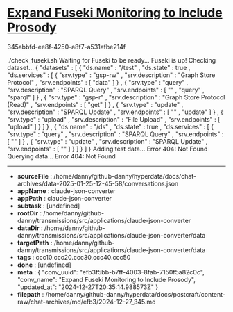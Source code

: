 # [Expand Fuseki Monitoring to Include Prosody](https://claude.ai/chat/efb3f5bb-b7ff-4003-8fab-7150f5a82c0c)

345abbfd-ee8f-4250-a8f7-a531afbe214f

./check_fuseki.sh
Waiting for Fuseki to be ready...
Fuseki is up!
Checking dataset...
{ 
  "datasets" : [ 
      { 
        "ds.name" : "/test" ,
        "ds.state" : true ,
        "ds.services" : [ 
            { 
              "srv.type" : "gsp-rw" ,
              "srv.description" : "Graph Store Protocol" ,
              "srv.endpoints" : [ "data" ]
            } ,
            { 
              "srv.type" : "query" ,
              "srv.description" : "SPARQL Query" ,
              "srv.endpoints" : [ 
                  "" ,
                  "query" ,
                  "sparql"
                ]
            } ,
            { 
              "srv.type" : "gsp-r" ,
              "srv.description" : "Graph Store Protocol (Read)" ,
              "srv.endpoints" : [ "get" ]
            } ,
            { 
              "srv.type" : "update" ,
              "srv.description" : "SPARQL Update" ,
              "srv.endpoints" : [ 
                  "" ,
                  "update"
                ]
            } ,
            { 
              "srv.type" : "upload" ,
              "srv.description" : "File Upload" ,
              "srv.endpoints" : [ "upload" ]
            }
          ]
      } ,
      { 
        "ds.name" : "/ds" ,
        "ds.state" : true ,
        "ds.services" : [ 
            { 
              "srv.type" : "query" ,
              "srv.description" : "SPARQL Query" ,
              "srv.endpoints" : [ "" ]
            } ,
            { 
              "srv.type" : "update" ,
              "srv.description" : "SPARQL Update" ,
              "srv.endpoints" : [ "" ]
            }
          ]
      }
    ]
}
Adding test data...
Error 404: Not Found
Querying data...
Error 404: Not Found

---

* **sourceFile** : /home/danny/github-danny/hyperdata/docs/chat-archives/data-2025-01-25-12-45-58/conversations.json
* **appName** : claude-json-converter
* **appPath** : claude-json-converter
* **subtask** : [undefined]
* **rootDir** : /home/danny/github-danny/transmissions/src/applications/claude-json-converter
* **dataDir** : /home/danny/github-danny/transmissions/src/applications/claude-json-converter/data
* **targetPath** : /home/danny/github-danny/transmissions/src/applications/claude-json-converter/data
* **tags** : ccc10.ccc20.ccc30.ccc40.ccc50
* **done** : [undefined]
* **meta** : {
  "conv_uuid": "efb3f5bb-b7ff-4003-8fab-7150f5a82c0c",
  "conv_name": "Expand Fuseki Monitoring to Include Prosody",
  "updated_at": "2024-12-27T20:35:14.988573Z"
}
* **filepath** : /home/danny/github-danny/hyperdata/docs/postcraft/content-raw/chat-archives/md/efb3/2024-12-27_345.md